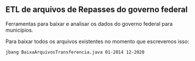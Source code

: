 ETL de arquivos de Repasses do governo federal
--

Ferramentas para baixar e analisar os dados do governo federal para municípios.

Para baixar todos os arquivos existentes no momento que escrevemos isso:

```
jbang BaixaArquivosTransferencia.java 01-2014 12-2020
```

